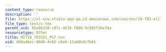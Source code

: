 ```yaml
---
content_type: resource
description: ''
file: https://ol-ocw-studio-app-qa.s3.amazonaws.com/courses/18-783-elliptic-curves-spring-2021/db8a4bec80464c82c6e612ad8bdcfb65_MIT18_783S21_PS7.tex
file_type: text/x-tex
parent_uid: 92e66250-c97c-4578-f088-9c985f26e74a
resourcetype: Other
title: MIT18_783S21_PS7.tex
uid: db8a4bec-8046-4c82-c6e6-12ad8bdcfb65
---
```

